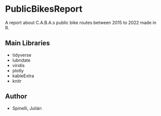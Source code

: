 # PublicBikesReport

A report about C.A.B.A.s public bike routes between 2015 to 2022 made in R.

## Main Libraries

- tidyverse 
- lubridate
- viridis
- plotly
- kableExtra
- knitr


## Author

- Spinelli, Julián
